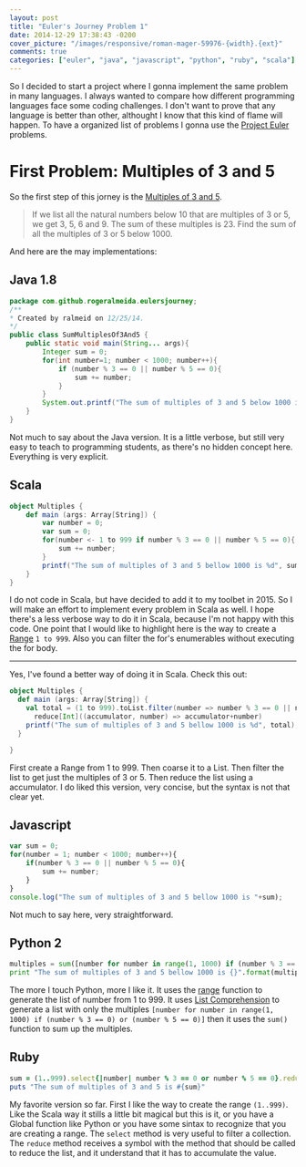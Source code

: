 ```yaml
---
layout: post
title: "Euler's Journey Problem 1"
date: 2014-12-29 17:38:43 -0200
cover_picture: "/images/responsive/roman-mager-59976-{width}.{ext}"
comments: true
categories: ["euler", "java", "javascript", "python", "ruby", "scala"]
---
```


So I decided to start a project where I gonna implement the same problem in many languages. I always wanted to compare how different programming languages face some coding challenges. I don't want to prove that any language is better than other, althought I know that this kind of flame will happen.
To have a organized list of problems I gonna use the [Project Euler](http://projecteuler.net/) problems.
<!--more-->

# First Problem: Multiples of 3 and 5
So the first step of this jorney is the [Multiples of 3 and 5](https://projecteuler.net/problem=1).

>If we list all the natural numbers below 10 that are multiples of 3 or 5, we get 3, 5, 6 and 9. The sum of these multiples is 23.
>Find the sum of all the multiples of 3 or 5 below 1000.

And here are the may implementations:
## Java 1.8

``` Java SumMutiplesOf3And5 https://github.com/rogeralmeida/eulersjourney/blob/master/problems/1/java1.8/src/main/java/com/github/rogeralmeida/eulersjourney/SumMultiplesOf3And5.java
package com.github.rogeralmeida.eulersjourney;
/**
* Created by ralmeid on 12/25/14.
*/
public class SumMultiplesOf3And5 {
	public static void main(String... args){
		Integer sum = 0;
		for(int number=1; number < 1000; number++){
			if (number % 3 == 0 || number % 5 == 0){
				sum += number;
			}
		}
		System.out.printf("The sum of multiples of 3 and 5 below 1000 is %d", sum);
	}
}
```
Not much to say about the Java version. It is a little verbose, but still very easy to teach to programming students, as there's no hidden concept here. Everything is very explicit.

## Scala
``` Scala Multiples https://github.com/rogeralmeida/eulersjourney/blob/master/problems/1/scala/src/Multiples.scala
object Multiples {
	def main (args: Array[String]) {
		var number = 0;
		var sum = 0;
		for(number <- 1 to 999 if number % 3 == 0 || number % 5 == 0){
			sum += number;
		}
		printf("The sum of multiples of 3 and 5 bellow 1000 is %d", sum);
	}
}
```
I do not code in Scala, but have decided to add it to my toolbet in 2015. So I will make an effort to implement every problem in Scala as well.
I hope there's a less verbose way to do it in Scala, because I'm not happy with this code.
One point that I would like to highlight here is the way to create a [Range](http://www.scala-lang.org/api/current/index.html#scala.collection.immutable.Range) `1 to 999`. Also you can filter the for's enumerables without executing the for body.

---

Yes, I've found a better way of doing it in Scala. Check this out:

``` Scala Multiples https://github.com/rogeralmeida/eulersjourney/blob/master/problems/1/scala/src/Multiples.scala
object Multiples {
  def main (args: Array[String]) {
    val total = (1 to 999).toList.filter(number => number % 3 == 0 || number % 5 == 0).
      reduce[Int]((accumulator, number) => accumulator+number)
    printf("The sum of multiples of 3 and 5 bellow 1000 is %d", total);
  }

}
```
First create a Range from 1 to 999.
Then coarse it to a List.
Then filter the list to get just the multiples of 3 or 5.
Then reduce the list using a accumulator.
I do liked this version, very concise, but the syntax is not that clear yet.

## Javascript
``` Javascript multiples.js https://github.com/rogeralmeida/eulersjourney/blob/master/problems/1/javascript/multiples.js
var sum = 0;
for(number = 1; number < 1000; number++){
	if(number % 3 == 0 || number % 5 == 0){
		sum += number;
	}
}
console.log("The sum of multiples of 3 and 5 bellow 1000 is "+sum);
```
Not much to say here, very straightforward.

## Python 2
```Python multiples.py https://github.com/rogeralmeida/eulersjourney/blob/master/problems/1/python2/multiples.py
multiples = sum([number for number in range(1, 1000) if (number % 3 == 0) or (number % 5 == 0)])
print "The sum of multiples of 3 and 5 bellow 1000 is {}".format(multiples)
```
The more I touch Python, more I like it. 
It uses the [range](https://docs.python.org/2/library/functions.html) function to generate the list of number from 1 to 999.
It uses [List Comprehension](https://docs.python.org/2/tutorial/datastructures.html) to generate a list with only the multiples `[number for number in range(1, 1000) if (number % 3 == 0) or (number % 5 == 0)]` then it uses the `sum()` function to sum up the multiples.

## Ruby
``` Ruby mutiples.rb https://github.com/rogeralmeida/eulersjourney/blob/master/problems/1/ruby/multiples.rb
sum = (1..999).select{|number| number % 3 == 0 or number % 5 == 0}.reduce(:+)
puts "The sum of multiples of 3 and 5 is #{sum}"
```
My favorite version so far.
First I like the way to create the range `(1..999)`. Like the Scala way it stills a little bit magical but this is it, or you have a Global function like Python or you have some sintax to recognize that you are creating a range.
The `select` method is very useful to filter a collection. The `reduce` method receives a symbol with the method that should be called to reduce the list, and it understand that it has to accumulate the value. 
